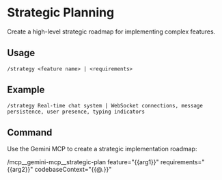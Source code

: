 # Strategic Planning

Create a high-level strategic roadmap for implementing complex features.

## Usage
`/strategy <feature name> | <requirements>`

## Example
`/strategy Real-time chat system | WebSocket connections, message persistence, user presence, typing indicators`

## Command
Use the Gemini MCP to create a strategic implementation roadmap:

/mcp__gemini-mcp__strategic-plan feature="{{arg1}}" requirements="{{arg2}}" codebaseContext="{{@.}}"